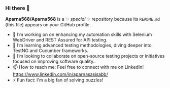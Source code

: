 ### Hi there 👋


**Aparna568/Aparna568** is a ✨ _special_ ✨ repository because its `README.md` (this file) appears on your GitHub profile.

- 🔭 I’m working on on enhancing my automation skills with Selenium WebDriver and REST Assured for API testing. 
- 🌱 I’m learning advanced testing methodologies, diving deeper into TestNG and Cucumber frameworks.
- 👯 I’m looking to collaborate on open-source testing projects or initiatives focused on improving software quality..
- 📫 How to reach me: Feel free to connect with me on LinkedIn! https://www.linkedin.com/in/aparnasasisabb/
- ⚡ Fun fact: I'm a big fan of solving puzzles!
